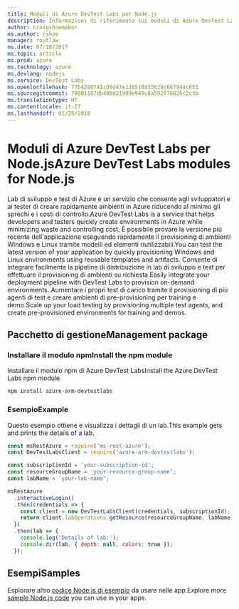 ```yaml
---
title: Moduli di Azure DevTest Labs per Node.js
description: Informazioni di riferimento sui moduli di Azure DevTest Labs per Node.js
author: craigshoemaker
ms.author: cshoe
manager: routlaw
ms.date: 07/18/2017
ms.topic: article
ms.prod: azure
ms.technology: azure
ms.devlang: nodejs
ms.service: DevTest Labs
ms.openlocfilehash: 7754280741c09d47e138518d33628c667944c651
ms.sourcegitcommit: 78001187db408d21909e949c8a592f76626c2c3b
ms.translationtype: HT
ms.contentlocale: it-IT
ms.lasthandoff: 01/26/2018
---
```

# <a name="azure-devtest-labs-modules-for-nodejs"></a><span data-ttu-id="bc717-103">Moduli di Azure DevTest Labs per Node.js</span><span class="sxs-lookup"><span data-stu-id="bc717-103">Azure DevTest Labs modules for Node.js</span></span>

<span data-ttu-id="bc717-104">Lab di sviluppo e test di Azure è un servizio che consente agli sviluppatori e ai tester di creare rapidamente ambienti in Azure riducendo al minimo gli sprechi e i costi di controllo.</span><span class="sxs-lookup"><span data-stu-id="bc717-104">Azure DevTest Labs is a service that helps developers and testers quickly create environments in Azure while minimizing waste and controlling cost.</span></span> <span data-ttu-id="bc717-105">È possibile provare la versione più recente dell'applicazione eseguendo rapidamente il provisioning di ambienti Windows e Linux tramite modelli ed elementi riutilizzabili.</span><span class="sxs-lookup"><span data-stu-id="bc717-105">You can test the latest version of your application by quickly provisioning Windows and Linux environments using reusable templates and artifacts.</span></span> <span data-ttu-id="bc717-106">Consente di integrare facilmente la pipeline di distribuzione in lab di sviluppo e test per effettuare il provisioning di ambienti su richiesta.</span><span class="sxs-lookup"><span data-stu-id="bc717-106">Easily integrate your deployment pipeline with DevTest Labs to provision on-demand environments.</span></span> <span data-ttu-id="bc717-107">Aumentare i propri test di carico tramite il provisioning di più agenti di test e creare ambienti di pre-provisioning per training e demo.</span><span class="sxs-lookup"><span data-stu-id="bc717-107">Scale up your load testing by provisioning multiple test agents, and create pre-provisioned environments for training and demos.</span></span>

## <a name="management-package"></a><span data-ttu-id="bc717-108">Pacchetto di gestione</span><span class="sxs-lookup"><span data-stu-id="bc717-108">Management package</span></span>

### <a name="install-the-npm-module"></a><span data-ttu-id="bc717-109">Installare il modulo npm</span><span class="sxs-lookup"><span data-stu-id="bc717-109">Install the npm module</span></span>

<span data-ttu-id="bc717-110">Installare il modulo npm di Azure DevTest Labs</span><span class="sxs-lookup"><span data-stu-id="bc717-110">Install the Azure DevTest Labs npm module</span></span>

```bash
npm install azure-arm-devtestlabs
```

### <a name="example"></a><span data-ttu-id="bc717-111">Esempio</span><span class="sxs-lookup"><span data-stu-id="bc717-111">Example</span></span>

<span data-ttu-id="bc717-112">Questo esempio ottiene e visualizza i dettagli di un lab.</span><span class="sxs-lookup"><span data-stu-id="bc717-112">This example gets and prints the details of a lab.</span></span>

```javascript
const msRestAzure = require('ms-rest-azure');
const DevTestLabsClient = require('azure-arm-devtestlabs');

const subscriptionId = 'your-subscription-id';
const resourceGroupName = 'your-resource-group-name';
const labName = 'your-lab-name';

msRestAzure
  .interactiveLogin()
  .then(credentials => {
    const client = new DevTestLabsClient(credentials, subscriptionId);
    return client.labOperations.getResource(resourceGroupName, labName);
  })
  .then(lab => {
    console.log('Details of lab:');
    console.dir(lab, { depth: null, colors: true });
  });


```

## <a name="samples"></a><span data-ttu-id="bc717-113">Esempi</span><span class="sxs-lookup"><span data-stu-id="bc717-113">Samples</span></span>

<span data-ttu-id="bc717-114">Esplorare altro [codice Node.js di esempio](https://azure.microsoft.com/resources/samples/?platform=nodejs) da usare nelle app.</span><span class="sxs-lookup"><span data-stu-id="bc717-114">Explore more [sample Node.js code](https://azure.microsoft.com/resources/samples/?platform=nodejs) you can use in your apps.</span></span>
